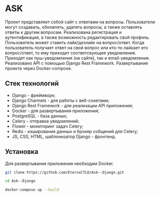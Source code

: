 # ASK
Проект представляет собой сайт с ответами на вопросы. Пользователи могут создавать, обновлять, удалять вопросы, а также оставлять ответы к другим вопросам. Реализована регистрация и аутентификация, а также возможность редактировать свой профиль. Пользователь может ставить лайк/дизлайк на вопрос/ответ. Когда пользователь получает ответ на свой вопрос или кто-то лайкает его вопрос/ответ, то ему приходит соответсвующее уведомление. Приходят как пуш-уведомления (на сайте), так и email-уведомления. Реализовано API с помощью Django Rest Framework. Развертывание проекта через Docker-compose.

## Стек технологий
- Django - фреймворк; 
- Django Channels - для работы с веб-сокетами;
- Django Rest Framework - для реализации API приложения;
- Docker - для развертывания приложения;
- PostgreSQL - база данных;
- Celery - отправка уведомлений;
- Flower - мониторинг задач Celery;
- Redis - кэширование данных и брокер собщений для Celery;
- JS, CSS, HTML, шаблонизатор Django - фронтенд.

## Установка
Для развертывания приложения необходим Docker.
```sh
git clone https://github.com/EternalTLD/Ask--Django.git
```
```sh
cd Ask--Django
```
```sh
docker-compose up --build
```
